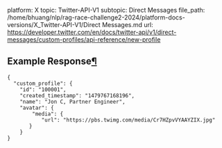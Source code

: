 platform: X
topic: Twitter-API-V1
subtopic: Direct Messages
file_path: /home/bhuang/nlp/rag-race-challenge2-2024/platform-docs-versions/X_Twitter-API-V1/Direct Messages.md
url: https://developer.twitter.com/en/docs/twitter-api/v1/direct-messages/custom-profiles/api-reference/new-profile

## Example Response[¶](#example-response "Permalink to this headline")

    {
      "custom_profile": {
        "id": "100001",
        "created_timestamp": "1479767168196",
        "name": "Jon C, Partner Engineer",
        "avatar": {
            "media": {
               "url": "https://pbs.twimg.com/media/Cr7HZpvVYAAYZIX.jpg"
           }
        }
    }